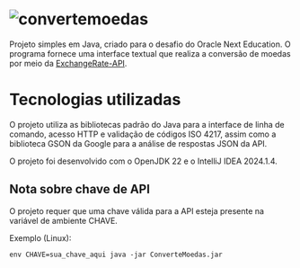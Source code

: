 # ![convertemoedas](https://github.com/user-attachments/assets/a1b63d18-4a45-4f49-9f88-c08fba545cd5)
Projeto simples em Java, criado para o desafio do Oracle Next Education.
O programa fornece uma interface textual que realiza a conversão de moedas por meio da
[ExchangeRate-API](https://exchangerate-api.com).

# Tecnologias utilizadas
O projeto utiliza as bibliotecas padrão do Java para a interface de linha de comando, acesso HTTP e validação de códigos
ISO 4217, assim como a biblioteca GSON da Google para a análise de respostas JSON da API.

O projeto foi desenvolvido com o OpenJDK 22 e o IntelliJ IDEA 2024.1.4.

## Nota sobre chave de API
O projeto requer que uma chave válida para a API esteja presente na variável de ambiente CHAVE.

Exemplo (Linux):

```env CHAVE=sua_chave_aqui java -jar ConverteMoedas.jar```

